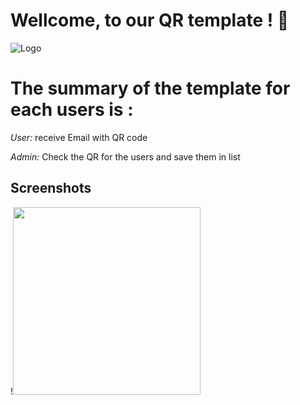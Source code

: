 # Wellcome, to our QR template ! 👋
 ![Logo](https://cdn-icons-png.flaticon.com/512/5371/5371682.png)




# The summary of the template for each users is : 

*User:* receive Email with QR code

*Admin:* Check the QR for the users and save them in list 

## Screenshots

!<img src="https://user-images.githubusercontent.com/102637669/209870813-e060a219-627d-4c8d-a1fb-21a45557a9cc.mov" height="300em">
